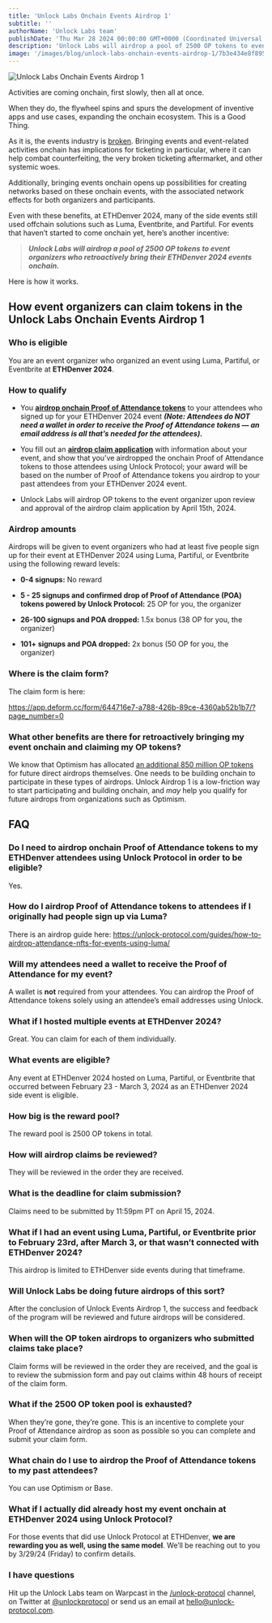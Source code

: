 ```yaml
---
title: 'Unlock Labs Onchain Events Airdrop 1'
subtitle: ''
authorName: 'Unlock Labs team'
publishDate: 'Thu Mar 28 2024 00:00:00 GMT+0000 (Coordinated Universal Time)'
description: 'Unlock Labs will airdrop a pool of 2500 OP tokens to event organizers who retroactively bring their ETHDenver 2024 events onchain.'
image: '/images/blog/unlock-labs-onchain-events-airdrop-1/7b3e434e8f8955b57e428c95b3f12cb1.jpg'
---
```


![Unlock Labs Onchain Events Airdrop 1](https://storage.googleapis.com/papyrus_images/7b3e434e8f8955b57e428c95b3f12cb1.jpg)

<p>Activities are coming onchain, first slowly, then all at once.</p><p>When they do, the flywheel spins and spurs the development of inventive apps and use cases, expanding the onchain ecosystem. This is a Good Thing.</p><p>As it is, the events industry is <a target="_blank" rel="noopener noreferrer" class="dont-break-out notion-link-token notion-focusable-token notion-enable-hover" href="https://www.vox.com/the-goods/23569504/ticketmaster-monopoly-live-nation-taylor-swift-antitrust-clyde-lawrence">broken</a>. Bringing events and event-related activities onchain has implications for ticketing in particular, where it can help combat counterfeiting, the very broken ticketing aftermarket, and other systemic woes.</p><p>Additionally, bringing events onchain opens up possibilities for creating networks based on these onchain events, with the associated network effects for both organizers and participants.</p><p>Even with these benefits, at ETHDenver 2024, many of the side events still used offchain solutions such as Luma, Eventbrite, and Partiful. For events that haven’t started to come onchain yet, here’s another incentive:</p><blockquote><p><strong><em>Unlock Labs will airdrop a pool of 2500 OP tokens to event organizers who retroactively bring their ETHDenver 2024 events onchain.</em></strong></p></blockquote><p>Here is how it works.</p><div class="relative header-and-anchor"><h2 id="h-how-event-organizers-can-claim-tokens-in-the-unlock-labs-onchain-events-airdrop-1">How event organizers can claim tokens in the Unlock Labs Onchain Events Airdrop 1</h2></div><div class="relative header-and-anchor"><h3 id="h-who-is-eligible">Who is eligible</h3></div><p>You are an event organizer who organized an event using Luma, Partiful, or Eventbrite at <strong>ETHDenver 2024</strong>.</p><div class="relative header-and-anchor"><h3 id="h-how-to-qualify">How to qualify</h3></div><ul><li><p>You <a target="_blank" rel="noopener noreferrer" class="dont-break-out notion-link-token notion-focusable-token notion-enable-hover" href="https://unlock-protocol.com/guides/how-to-airdrop-attendance-nfts-for-events-using-luma/"><strong>airdrop onchain Proof of Attendance tokens</strong></a> to your attendees who signed up for your ETHDenver 2024 event <strong><em>(Note: Attendees do NOT need a wallet in order to receive the Proof of Attendance tokens — an email address is all that’s needed for the attendees).</em></strong></p></li><li><p>You fill out an <a target="_blank" rel="noopener noreferrer" class="dont-break-out notion-link-token notion-focusable-token notion-enable-hover" href="https://app.deform.cc/form/644716e7-a788-426b-89ce-4360ab52b1b7/?page_number=0"><strong>airdrop claim application</strong></a> with information about your event, and show that you’ve airdropped the onchain Proof of Attendance tokens to those attendees using Unlock Protocol; your award will be based on the number of Proof of Attendance tokens you airdrop to your past attendees from your ETHDenver 2024 event.</p></li><li><p>Unlock Labs will airdrop OP tokens to the event organizer upon review and approval of the airdrop claim application by April 15th, 2024.</p></li></ul><div class="relative header-and-anchor"><h3 id="h-airdrop-amounts">Airdrop amounts</h3></div><p>Airdrops will be given to event organizers who had at least five people sign up for their event at ETHDenver 2024 using Luma, Partiful, or Eventbrite using the following reward levels:</p><ul><li><p><strong>0-4 signups:</strong> No reward</p></li><li><p><strong>5 - 25 signups and confirmed drop of Proof of Attendance (POA) tokens powered by Unlock Protocol:</strong> 25 OP for you, the organizer</p></li><li><p><strong>26-100 signups and POA dropped: </strong>1.5x bonus (38 OP for you, the organizer)</p></li><li><p><strong>101+ signups and POA dropped:</strong> 2x bonus (50 OP for you, the organizer)</p></li></ul><div class="relative header-and-anchor"><h3 id="h-where-is-the-claim-form">Where is the claim form?</h3></div><p>The claim form is here:</p><p><a target="_blank" rel="noopener noreferrer nofollow ugc" class="dont-break-out" href="https://app.deform.cc/form/644716e7-a788-426b-89ce-4360ab52b1b7/?page_number=0">https://app.deform.cc/form/644716e7-a788-426b-89ce-4360ab52b1b7/?page_number=0</a></p><div class="relative header-and-anchor"><h3 id="h-what-other-benefits-are-there-for-retroactively-bringing-my-event-onchain-and-claiming-my-op-tokens"><strong>What other benefits are there for retroactively bringing my event onchain and claiming my OP tokens?</strong></h3></div><p>We know that Optimism has allocated <a target="_blank" rel="noopener noreferrer" class="dont-break-out notion-link-token notion-focusable-token notion-enable-hover" href="https://optimism.mirror.xyz/nz5II2tucf3k8tJ76O6HWwvidLB6TLQXszmMnlnhxWU">an additional 850 million OP tokens</a> for future direct airdrops themselves. One needs to be building onchain to participate in these types of airdrops. Unlock Airdrop 1 is a low-friction way to start participating and building onchain, and <em>may</em> help you qualify for future airdrops from organizations such as Optimism.</p><div class="relative header-and-anchor"><h2 id="h-faq">FAQ</h2></div><div class="relative header-and-anchor"><h3 id="h-do-i-need-to-airdrop-onchain-proof-of-attendance-tokens-to-my-ethdenver-attendees-using-unlock-protocol-in-order-to-be-eligible"><strong>Do I need to airdrop onchain Proof of Attendance tokens to my ETHDenver attendees using Unlock Protocol in order to be eligible?</strong></h3></div><p>Yes.</p><div class="relative header-and-anchor"><h3 id="h-how-do-i-airdrop-proof-of-attendance-tokens-to-attendees-if-i-originally-had-people-sign-up-via-luma"><strong>How do I airdrop Proof of Attendance tokens to attendees if I originally had people sign up via Luma?</strong></h3></div><p>There is an airdrop guide here: <a target="_blank" rel="noopener noreferrer nofollow ugc" class="dont-break-out" href="https://unlock-protocol.com/guides/how-to-airdrop-attendance-nfts-for-events-using-luma/">https://unlock-protocol.com/guides/how-to-airdrop-attendance-nfts-for-events-using-luma/</a></p><div class="relative header-and-anchor"><h3 id="h-will-my-attendees-need-a-wallet-to-receive-the-proof-of-attendance-for-my-event"><strong>Will my attendees need a wallet to receive the Proof of Attendance for my event?</strong></h3></div><p>A wallet is <strong>not</strong> required from your attendees. You can airdrop the Proof of Attendance tokens solely using an attendee’s email addresses using Unlock.</p><div class="relative header-and-anchor"><h3 id="h-what-if-i-hosted-multiple-events-at-ethdenver-2024"><strong>What if I hosted multiple events at ETHDenver 2024?</strong></h3></div><p>Great. You can claim for each of them individually.</p><div class="relative header-and-anchor"><h3 id="h-what-events-are-eligible"><strong>What events are eligible?</strong></h3></div><p>Any event at ETHDenver 2024 hosted on Luma, Partiful, or Eventbrite that occurred between February 23 - March 3, 2024 as an ETHDenver 2024 side event is eligible.</p><div class="relative header-and-anchor"><h3 id="h-how-big-is-the-reward-pool"><strong>How big is the reward pool?</strong></h3></div><p>The reward pool is 2500 OP tokens in total.</p><div class="relative header-and-anchor"><h3 id="h-how-will-airdrop-claims-be-reviewed"><strong>How will airdrop claims be reviewed?</strong></h3></div><p>They will be reviewed in the order they are received.</p><div class="relative header-and-anchor"><h3 id="h-what-is-the-deadline-for-claim-submission"><strong>What is the deadline for claim submission?</strong></h3></div><p>Claims need to be submitted by 11:59pm PT on April 15, 2024.</p><div class="relative header-and-anchor"><h3 id="h-what-if-i-had-an-event-using-luma-partiful-or-eventbrite-prior-to-february-23rd-after-march-3-or-that-wasnt-connected-with-ethdenver-2024"><strong>What if I had an event using Luma, Partiful, or Eventbrite prior to February 23rd, after March 3, or that wasn’t connected with ETHDenver 2024?</strong></h3></div><p>This airdrop is limited to ETHDenver side events during that timeframe.</p><div class="relative header-and-anchor"><h3 id="h-will-unlock-labs-be-doing-future-airdrops-of-this-sort"><strong>Will Unlock Labs be doing future airdrops of this sort?</strong></h3></div><p>After the conclusion of Unlock Events Airdrop 1, the success and feedback of the program will be reviewed and future airdrops will be considered.</p><div class="relative header-and-anchor"><h3 id="h-when-will-the-op-token-airdrops-to-organizers-who-submitted-claims-take-place"><strong>When will the OP token airdrops to organizers who submitted claims take place?</strong></h3></div><p>Claim forms will be reviewed in the order they are received, and the goal is to review the submission form and pay out claims within 48 hours of receipt of the claim form.</p><div class="relative header-and-anchor"><h3 id="h-what-if-the-2500-op-token-pool-is-exhausted"><strong>What if the 2500 OP token pool is exhausted?</strong></h3></div><p>When they’re gone, they’re gone. This is an incentive to complete your Proof of Attendance airdrop as soon as possible so you can complete and submit your claim form.</p><div class="relative header-and-anchor"><h3 id="h-what-chain-do-i-use-to-airdrop-the-proof-of-attendance-tokens-to-my-past-attendees"><strong>What chain do I use to airdrop the Proof of Attendance tokens to my past attendees?</strong></h3></div><p>You can use Optimism or Base.</p><div class="relative header-and-anchor"><h3 id="h-what-if-i-actually-did-already-host-my-event-onchain-at-ethdenver-2024-using-unlock-protocol"><strong>What if I actually did already host my event onchain at ETHDenver 2024 using Unlock Protocol?</strong></h3></div><p>For those events that did use Unlock Protocol at ETHDenver, <strong>we are rewarding you as well, using the same model</strong>. We’ll be reaching out to you by 3/29/24 (Friday) to confirm details.</p><div class="relative header-and-anchor"><h3 id="h-i-have-questions"><strong>I have questions</strong></h3></div><p>Hit up the Unlock Labs team on Warpcast in the <a target="_blank" rel="noopener noreferrer" class="dont-break-out notion-link-token notion-focusable-token notion-enable-hover" href="https://warpcast.com/~/channel/unlock-protocol">/unlock-protocol</a> channel, on Twitter at <a target="_blank" rel="noopener noreferrer" class="dont-break-out notion-link-token notion-focusable-token notion-enable-hover" href="https://twitter.com/UnlockProtocol">@unlockprotocol</a> or send us an email at <a target="_blank" rel="noopener noreferrer nofollow ugc" class="dont-break-out" href="mailto:hello@unlock-protocol.com">hello@unlock-protocol.com</a>.</p><p></p>

